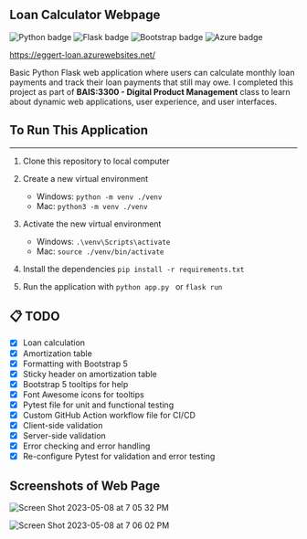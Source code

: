 ## Loan Calculator Webpage

![Python badge](https://img.shields.io/badge/Python-3776AB?style=for-the-badge&logo=python&logoColor=white)
![Flask badge](https://img.shields.io/badge/Flask-000000?style=for-the-badge&logo=flask&logoColor=white)
![Bootstrap badge](https://img.shields.io/badge/Bootstrap-563D7C?style=for-the-badge&logo=bootstrap&logoColor=white)
![Azure badge](https://img.shields.io/badge/Microsoft_Azure-0089D6?style=for-the-badge&logo=microsoft-azure&logoColor=white)

https://eggert-loan.azurewebsites.net/


Basic Python Flask web application where users can calculate monthly loan payments and track their loan payments that still may owe. I completed this project as part of **BAIS:3300 - Digital Product Management** class to learn about dynamic web applications, user experience, and user interfaces.

## To Run This Application

---

1. Clone this repository to local computer

2. Create a new virtual environment
   - Windows: `python -m venv ./venv`
   - Mac: `python3 -m venv ./venv`

3. Activate the new virtual environment
   - Windows: `.\venv\Scripts\activate`
   - Mac: `source ./venv/bin/activate`

4. Install the dependencies `pip install -r requirements.txt`

5. Run the application with
   `python app.py ` or `flask run`

## 📋 TODO
- [x] Loan calculation
- [x] Amortization table
- [x] Formatting with Bootstrap 5
- [x] Sticky header on amortization table
- [x] Bootstrap 5 tooltips for help
- [x] Font Awesome icons for tooltips
- [x] Pytest file for unit and functional testing
- [x] Custom GitHub Action workflow file for CI/CD
- [x] Client-side validation
- [x] Server-side validation
- [x] Error checking and error handling
- [x] Re-configure Pytest for validation and error testing

## Screenshots of Web Page

![Screen Shot 2023-05-08 at 7 05 32 PM](https://user-images.githubusercontent.com/99446334/236962147-bc384d2a-966c-4851-b817-e9be4e8214a6.png)

![Screen Shot 2023-05-08 at 7 06 02 PM](https://user-images.githubusercontent.com/99446334/236962195-25cef3fb-832d-4414-babf-2f1becc2a6f1.png)
